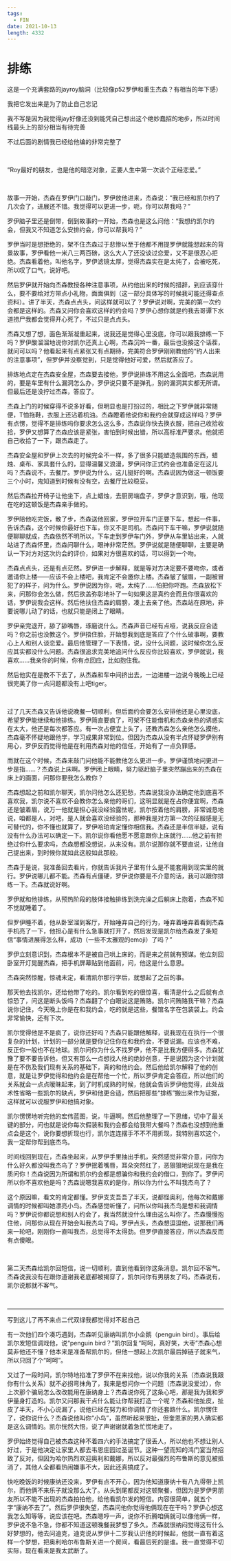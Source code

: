 ```yaml
---
tags:
  - FIN
date: 2021-10-13
length: 4332
---
```


# 排练

这是一个充满套路的jayroy脑洞（比较像p52罗伊和重生杰森？有相当的年下感）

我把它发出来是为了防止自己忘记

我不写是因为我觉得jay好像还没到能凭自己想出这个绝妙蠢招的地步，所以时间线最头上的部分相当有待完善

不过后面的剧情我已经给他编的非常完整了

<br>

“Roy最好的朋友，也是他的暗恋对象，正要人生中第一次谈个正经恋爱。”

<br>

故事一开始，杰森在罗伊门口敲门，罗伊放他进来，杰森说：“我已经和凯尔约了几次会了，进展还不错。我觉得可以更进一步，呃，你可以帮我吗？”

罗伊脑子里还是倒带，倒到故事的一开始，杰森也是这么问他：“我想约凯尔约会，但我又不知道怎么安排约会，你可以帮我吗？”

罗伊当时是想拒绝的，架不住杰森过于悲惨以至于他都不用提罗伊就能想起来的背景故事，罗伊看他一米八三两百磅，这么大人了还没谈过恋爱，又不是很忍心拒绝。杰森看着他，叫他名字，罗伊滤镜太厚，觉得杰森实在是太纯了，会被吃死，所以叹了口气，说好吧。

然后罗伊就开始向杰森教授各种注意事项，从约他出来的时候的措辞，到应该穿什么，要不要给对方带点小礼物，面面俱到（这一部分具体写的时候我可能还得查点资料）。讲了半天，杰森点点头，问这样就可以了？罗伊说对啊，完美的第一次约会都是这样的。杰森又问你会喜欢这样的约会吗？罗伊心想你就是约我去哥谭下水道捞尸我都会觉得开心死了，不过只是点点头。

杰森又想了想，面色渐渐凝重起来，说我还是觉得心里没底，你可以跟我排练一下吗？罗伊酸溜溜地说你对凯尔还真上心啊，杰森沉吟一番，最后也没接这个话茬，就问可以吗？他看起来有点紧张又有点期待，完美符合罗伊刚刚教他的“约人出来的注意事项”，但罗伊并没察觉到，只是觉得他好可爱，然后就答应了。

排练地点定在杰森安全屋，杰森要去接他，罗伊说排练不用这么全面吧，杰森说用的，要是车里有什么漏洞怎么办，罗伊说只要不是弹孔，别的漏洞其实都无所谓。但最后还是没拧过杰森，答应了。

杰森上门的时候穿得不说多好看，但明显也是打扮过的，相比之下罗伊就非常随便，T恤拖鞋，衣服上还沾着机油。杰森瞪着他说你和我约会就穿成这样吗？罗伊有点愣，觉得不是排练吗你要求怎么这么多，杰森说你快去换衣服，把自己收拾收拾，罗伊又想算了杰森应该是紧张，害怕到时候出错，所以高标准严要求。他就把自己收拾了一下，跟杰森走了。

杰森安全屋和罗伊上次去的时候完全不一样，多了很多只能塑造氛围的东西，蜡烛、桌布、家具套什么的，显得温馨又浪漫，罗伊问你正式约会也准备定在这儿吗？杰森说不，去餐厅。罗伊说为什么，这儿挺好的啊。杰森说因为做这一顿饭要三个小时，鬼知道到时候有没有空，去餐厅比较稳妥。

然后杰森拉开椅子让他坐下，点上蜡烛，去厨房端盘子，罗伊才意识到，哦，他现在吃的这顿饭是杰森亲手做的。

罗伊陪他吃完饭，散了步，杰森送他回家，罗伊拉开车门正要下车，想起一件事，告诉杰森，这个时候你最好也下车，你又不是司机。杰森问下车干嘛，罗伊说就随便聊聊就成，杰森依然不明所以，下车走到罗伊车门外，罗伊从车里钻出来，人就站进了杰森怀里，杰森问聊什么，眼神非常茫然。罗伊说就是随便聊聊，主要是确认一下对方对这次约会的评价，如果对方很喜欢的话，可以得到一个吻。

杰森点点头，还是有点茫然。罗伊进一步解释，就是等对方决定要不要吻你，或者邀请你上楼——应该不会上楼吧，我肯定不会邀你上楼。杰森皱了皱眉，一副被冒犯了的样子，问为什么。罗伊说因为你，呃，太纯了……怕把你吓跑。杰森放松下来，问那你会怎么做，然后欲盖弥彰地补了一句如果这是真约会而且你很喜欢的话，罗伊说我会这样。然后他扶住杰森的肩膀，凑上去亲了他。杰森站在原地，非要说哪儿动了的话，也就只能是闭上了眼睛。

罗伊亲完退开，舔了舔嘴唇，琢磨说什么。杰森声音已经有点哑，说我反应合适吗？你之前也没教这个。罗伊捂住脸，开始想我到底是答应了个什么破事啊，要教心上人和别人谈恋爱。最后他管理了一下表情，说，没什么问题，这时候你怎么反应其实都没什么问题。杰森很追求完美地追问什么反应你比较喜欢，罗伊就说，我喜欢……我亲你的时候，你有点回应，比如抱住我。

然后他实在是教不下去了，从杰森和车中间挤出去，一边进楼一边说今晚晚上已经很完美了你一点问题都没有上吧tiger。

<br>

过了几天杰森又告诉他说晚餐一切顺利，但后面约会要怎么安排他还是心里没底，希望罗伊能继续和他排练。罗伊简直要疯了，可架不住能借机和杰森亲热的诱惑实在太大，他还是每次都答应。有一次占便宜上头了，还教杰森怎么亲他怎么摸他，杰森毫不怀疑地跟他学，学习成果非常到位。但因为杰森从没有半点怀疑罗伊别有用心，罗伊反而觉得他是在利用杰森对他的信任，开始有了一点负罪感。

而就在这个时候，杰森来敲门问他能不能教他怎么更进一步。罗伊谨慎地问更进一步是指……？杰森说上床啊。罗伊闭上眼睛，努力驱赶脑子里突然蹦出来的杰森在床上的画面，问那你要我怎么教你？

杰森想起之前和凯尔聊天，凯尔问他怎么还犯愁，杰森说我没办法确定他到底喜不喜欢我，凯尔说不喜欢不会教你怎么亲他的哥们，这明显就是在占你便宜啊，杰森还是皱着眉，说万一他就是担心我没经验露怯呢，凯尔按着他的肩膀，非常诚恳地说，咱都是人，对吧，是人就会喜欢没经验的，那种我是对方第一次的征服感是无可替代的，你不懂也就算了，罗伊哈珀肯定懂你相信我。杰森还是半信半疑，说有没有什么办法可以确定一下。凯尔说你看他愿不愿意跟你上床就行……他之前有拒绝过你什么要求吗，杰森想都没想说，从来没有。凯尔说那你就不要直说，让他自己提出来，到时候你就如此这般如此那般。

杰森于是说，我准备回去看片，你就告诉我片子里有什么是不能套用到现实里的就行。罗伊说哪儿都不能。杰森有点僵硬，罗伊说你要是不介意的话，我可以跟你排练一下。杰森就说好啊。

罗伊就和他排练，从预热阶段的肢体接触排练到洗完澡之后躺床上抱着，杰森不知不觉就睡着了。

但罗伊睡不着，他从卧室溜到客厅，开始唾弃自己的行为，唾弃着唾弃着看到杰森手机亮了一下，他担心是有什么急事就打开了，然后发现是凯尔给杰森发了条短信“事情进展得怎么样，成功（一些不太雅观的emoji）了吗？”

罗伊立刻意识到，杰森根本不是被自己哄上床的，而是来之前就有预谋。他立刻回卧室开灯晃醒杰森，把手机屏幕贴到他面前，问，他这是什么意思。

杰森突然惊醒，惊魂未定，看清凯尔那行字后，就想起了之前的事。

那天他去找凯尔，还给他带了吃的。凯尔看到吃的很惊喜，看清是什么之后就有点惊恐了，问这是断头饭吗？杰森翻了个白眼说这是贿赂。凯尔问贿赂我干嘛？杰森说你记住，今天晚上你是在和我约会，吃的就是这些，餐馆名字在包装袋上。约会非常愉快，还有下次。

凯尔觉得他是不是疯了，说你还好吗？杰森只能跟他解释，说我现在在执行一个很复杂的计划，计划的一部分就是要你记住你在和我约会，不要说漏。应该也不难，反正你一般也不在地球。凯尔问你为什么不找罗伊，他不是比我方便得多。杰森犹豫了要不要告诉他，但又有那么一点想找人他的绝妙创意，于是说因为这个计划就是在不伤及我们现有关系的基础下，真的和他约会。然后他给凯尔解释了他的创意，就是让罗伊觉得和他约会是在帮他一个忙，所以罗伊肯定会答应，所以他们的关系就会一点点暧昧起来，到了时机成熟的时候，他就会告诉罗伊他觉得，此处战术性省略一些凯尔的缺点，罗伊和他更合适，然后把那些“排练”搬出来作为证据，这样就可以说服罗伊和他搞对象。

凯尔愣愣地听完他的宏伟蓝图，说，牛逼啊。然后他整理了一下思绪，切中了最关键的部分，问也就是说你每次假装和我约会都会给我带大餐吗？杰森也没想到他重点会是这个，说你要想折现也行，凯尔连连摆手不不不用折现，我特别喜欢这个，我一定帮你帮到底杰鸟。

时间线回到现在，杰森坐起来，从罗伊手里抽出手机，突然感觉非常介意，问你为什么好久都没叫我杰鸟了？罗伊抿着嘴唇，耳朵突然红了，恶狠狠地说现在是我在质问你！杰森说因为所谓和凯尔约会都是想骗你和我约会的借口，到你了。罗伊问所以你不喜欢他是吗？杰森说嗯我喜欢的是你，所以你为什么不叫我杰鸟了？

这个原因嘛，看文的肯定都懂。罗伊支支吾吾了半天，说都怪奥利，他每次和戴娜调情的时候都叫她漂亮小鸟。杰森感觉听懂了，问所以你叫我杰鸟是想和我调情吗？罗伊说你都说想和别人约会了，我当然就没什么理由这么叫你了。杰森慢慢抱住他，问那你从现在开始会叫我杰鸟了吗，罗伊点头，杰森想逗逗他，说那我们再来一轮吧，刚刚你一直叫我杰，总觉得不太得劲。但罗伊直接答应，所以杰森反而有点傻眼。

<br>

第二天杰森给凯尔回短信，说一切顺利，直到他看到你这条消息。凯尔回不客气。杰森说我没有在跟你道谢我老底都被揭穿了，凯尔问你有男朋友了吗，杰森说有，凯尔说那就不客气。

<br>

------

写到这儿了再不来点二代双绿我都觉得对不起自己

有一次他们四个凑巧遇到，杰森听见康纳叫凯尔小企鹅（penguin bird）。事后给凯尔发短信调戏他，说“penguin bird？”凯尔回复“呵呵，真好笑，大枣”杰森心想莫非他还不懂？他本来是准备帮凯尔的，但他一想起上次凯尔最后掉链子就来气，所以只回了个“呵呵”。

又过了一段时间，凯尔特地掐准了罗伊不在来找他，说以你我的关系（杰森说我跟你有什么关系）就不必拐弯抹角了，我来是想问你一个问题（杰森说没爱过），你上次那个骗局怎么改改能用在康纳身上？杰森说你死了这条心吧，那是我为我和罗伊量身打造的。凯尔又问那我干点什么能让你帮我打造一个呢？杰森和他扯皮，扯皮了半天，不小心说漏了，说他已经在努力和你调情了你还套路什么。凯尔愣住了，说你说什么？杰森说他叫你“小鸟”，虽然听起来很扯，但奎恩家的男人确实都是这么调情的。凯尔恍然大悟，说了声谢谢就着急忙慌地走了。

罗伊始终觉得自己被杰森这种不着四六的手法搞定了很丢人，所以他也不想让别人好过，于是他决定让家里人都去韦恩庄园过圣诞节。这种一望而知的鸿门宴当然招致了反对，但因为哈尔热烈欢迎奥利和戴娜，所以反对最强烈的布鲁斯的意见被抵消了，其他人全都看热闹嫌事不大，因此还真搞成了。

快吃晚饭的时候康纳还没来，罗伊有点不开心，因为他知道康纳十有八九得带上凯尔，而他俩不来乐子就没那么大了。从头到尾都反对这顿聚餐，但因为是罗伊男朋友所以不能不出现的杰森拍拍他，给他看凯尔发的短信。内容很简单，就五个字“康纳不去了”。然后罗伊很失望，杰森问他你觉得他俩现在在干吗？罗伊心想这我怎么知等等，说应该在吧。杰森嗯哼一声，说你不折腾咱俩就可以像他俩一样，罗伊说不急不急，你都不知道这顿晚餐我梦想了多久。杰森就很纳闷觉得这有什么好梦想的，他去问迪克，迪克说从罗伊十二岁我认识他的时候起，他就一直有着这样一个梦想，把奥利哈尔布鲁斯关进一个房间，看最后死的是谁。我一直觉得不切实际，现在看来是我太武断了。
